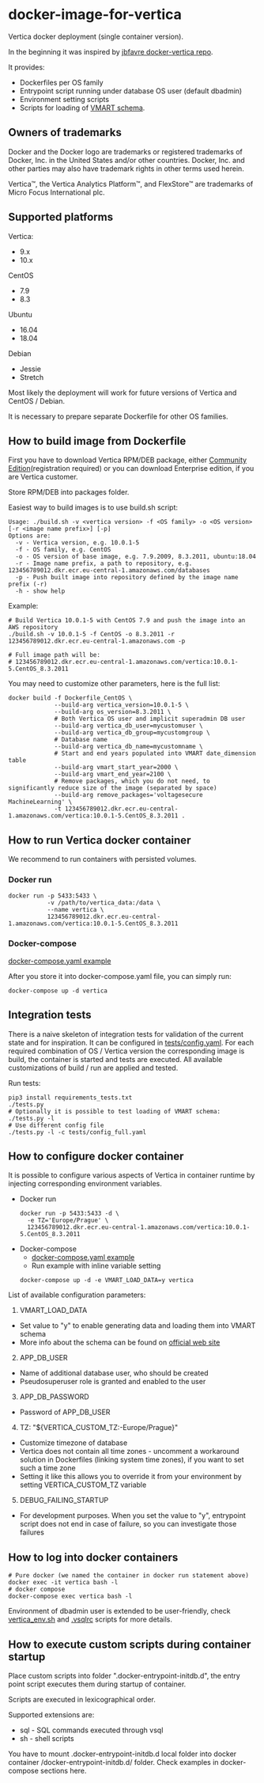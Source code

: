# docker-image-for-vertica

Vertica docker deployment (single container version).

In the beginning it was inspired by [jbfavre docker-vertica repo](https://github.com/jbfavre/docker-vertica).

It provides:
- Dockerfiles per OS family
- Entrypoint script running under database OS user (default dbadmin)
- Environment setting scripts
- Scripts for loading of [VMART schema](https://www.vertica.com/docs/10.0.x/HTML/Content/Authoring/GettingStartedGuide/IntroducingVMart/IntroducingVMart.htm).

## Owners of trademarks

Docker and the Docker logo are trademarks or registered trademarks of Docker, Inc. in the United States and/or other countries.
Docker, Inc. and other parties may also have trademark rights in other terms used herein.

Vertica™, the Vertica Analytics Platform™, and FlexStore™ are trademarks of Micro Focus International plc.

## Supported platforms

Vertica:
- 9.x
- 10.x

CentOS
- 7.9
- 8.3

Ubuntu
- 16.04
- 18.04

Debian
- Jessie
- Stretch

Most likely the deployment will work for future versions of Vertica and CentOS / Debian.

It is necessary to prepare separate Dockerfile for other OS families.

## How to build image from Dockerfile

First you have to download Vertica RPM/DEB package, either [Community Edition](https://www.vertica.com/try/)(registration required)
or you can download Enterprise edition, if you are Vertica customer.

Store RPM/DEB into packages folder.

Easiest way to build images is to use build.sh script:
```
Usage: ./build.sh -v <vertica version> -f <OS family> -o <OS version> [-r <image name prefix>] [-p]
Options are:
  -v - Vertica version, e.g. 10.0.1-5
  -f - OS family, e.g. CentOS
  -o - OS version of base image, e.g. 7.9.2009, 8.3.2011, ubuntu:18.04
  -r - Image name prefix, a path to repository, e.g. 123456789012.dkr.ecr.eu-central-1.amazonaws.com/databases
  -p - Push built image into repository defined by the image name prefix (-r)
  -h - show help
```

Example:
```
# Build Vertica 10.0.1-5 with CentOS 7.9 and push the image into an AWS repository
./build.sh -v 10.0.1-5 -f CentOS -o 8.3.2011 -r 123456789012.dkr.ecr.eu-central-1.amazonaws.com -p

# Full image path will be:
# 123456789012.dkr.ecr.eu-central-1.amazonaws.com/vertica:10.0.1-5.CentOS_8.3.2011
```

You may need to customize other parameters, here is the full list:
```
docker build -f Dockerfile_CentOS \
             --build-arg vertica_version=10.0.1-5 \
             --build-arg os_version=8.3.2011 \
             # Both Vertica OS user and implicit superadmin DB user
             --build-arg vertica_db_user=mycustomuser \
             --build-arg vertica_db_group=mycustomgroup \
             # Database name
             --build-arg vertica_db_name=mycustomname \
             # Start and end years populated into VMART date_dimension table
             --build-arg vmart_start_year=2000 \
             --build-arg vmart_end_year=2100 \
             # Remove packages, which you do not need, to significantly reduce size of the image (separated by space)
             --build-arg remove_packages='voltagesecure MachineLearning' \
             -t 123456789012.dkr.ecr.eu-central-1.amazonaws.com/vertica:10.0.1-5.CentOS_8.3.2011 .
```

## How to run Vertica docker container

We recommend to run containers with persisted volumes.

### Docker run

```
docker run -p 5433:5433 \
           -v /path/to/vertica_data:/data \
           --name vertica \
           123456789012.dkr.ecr.eu-central-1.amazonaws.com/vertica:10.0.1-5.CentOS_8.3.2011
```

### Docker-compose

[docker-compose.yaml example](docker-compose.yaml)

After you store it into docker-compose.yaml file, you can simply run:
```
docker-compose up -d vertica
```

## Integration tests

There is a naive skeleton of integration tests for validation of the current state and for inspiration.
It can be configured in [tests/config.yaml](tests/config.yaml).
For each required combination of OS / Vertica version the corresponding image is build, the container is started and tests are executed.
All available customizations of build / run are applied and tested.

Run tests:
```
pip3 install requirements_tests.txt
./tests.py
# Optionally it is possible to test loading of VMART schema:
./tests.py -l
# Use different config file
./tests.py -l -c tests/config_full.yaml
```

## How to configure docker container

It is possible to configure various aspects of Vertica in container runtime by injecting corresponding environment variables.

- Docker run
    ```
    docker run -p 5433:5433 -d \
      -e TZ='Europe/Prague' \
      123456789012.dkr.ecr.eu-central-1.amazonaws.com/vertica:10.0.1-5.CentOS_8.3.2011
    ```
- Docker-compose
    - [docker-compose.yaml example](docker-compose.yaml)
    - Run example with inline variable setting
    ```
    docker-compose up -d -e VMART_LOAD_DATA=y vertica
    ```

List of available configuration parameters:

1. VMART_LOAD_DATA
  - Set value to "y" to enable generating data and loading them into VMART schema
  - More info about the schema can be found on [official web site](https://www.vertica.com/docs/10.0.x/HTML/Content/Authoring/GettingStartedGuide/IntroducingVMart/IntroducingVMart.htm)
2. APP_DB_USER
  - Name of additional database user, who should be created
  - Pseudosuperuser role is granted and enabled to the user
3. APP_DB_PASSWORD
  - Password of APP_DB_USER
4. TZ: "${VERTICA_CUSTOM_TZ:-Europe/Prague}"
  - Customize timezone of database
  - Vertica does not contain all time zones - uncomment a workaround solution in Dockerfiles (linking system time zones), if you want to set such a time zone
  - Setting it like this allows you to override it from your environment by setting VERTICA_CUSTOM_TZ variable
5. DEBUG_FAILING_STARTUP
  - For development purposes. When you set the value to "y", entrypoint script does not end in case of failure, so you can investigate those failures

## How to log into docker containers

```
# Pure docker (we named the container in docker run statement above)
docker exec -it vertica bash -l
# docker compose
docker-compose exec vertica bash -l
```

Environment of dbadmin user is extended to be user-friendly, check [vertica_env.sh](env_setup/vertica_env.sh) and [.vsqlrc](env_setup/.vsqlrc) scripts for more details.

## How to execute custom scripts during container startup

Place custom scripts into folder ".docker-entrypoint-initdb.d", the entry point script executes them during startup of container.

Scripts are executed in lexicographical order.

Supported extensions are:
- sql - SQL commands executed through vsql
- sh - shell scripts

You have to mount .docker-entrypoint-initdb.d local folder into docker container /docker-entrypoint-initdb.d/ folder.
Check examples in docker-compose sections here.
